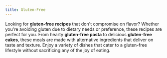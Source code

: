 ```yaml
---
title: Gluten-Free
---
```


Looking for **gluten-free recipes** that don't compromise on flavor? Whether you're avoiding gluten due to dietary needs or preference, these recipes are perfect for you. From hearty **gluten-free pasta** to delicious **gluten-free cakes**, these meals are made with alternative ingredients that deliver on taste and texture. Enjoy a variety of dishes that cater to a gluten-free lifestyle without sacrificing any of the joy of eating.
